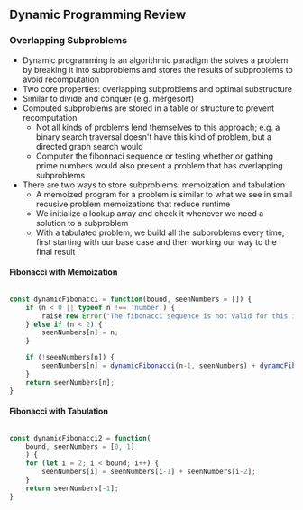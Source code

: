 ## Dynamic Programming Review

### Overlapping Subproblems

- Dynamic programming is an algorithmic paradigm the solves a problem by breaking it into subproblems and stores the results of subproblems to avoid recomputation
- Two core properties: overlapping subproblems and optimal substructure 
- Similar to divide and conquer (e.g. mergesort)
- Computed subproblems are stored in a table or structure to prevent recomputation
    - Not all kinds of problems lend themselves to this approach; e.g. a binary search traversal doesn't have this kind of problem, but a directed graph search would
    - Computer the fibonnaci sequence or testing whether or gathing prime numbers would also present a problem that has overlapping subproblems
- There are two ways to store subproblems: memoization and tabulation
    - A memoized program for a problem is similar to what we see in small recusive problem memoizations that reduce runtime
    - We initialize a lookup array and check it whenever we need a solution to a subproblem
    - With a tabulated problem, we build all the subproblems every time, first starting with our base case and then working our way to the final result

#### Fibonacci with Memoization
```javascript

const dynamicFibonacci = function(bound, seenNumbers = []) {
    if (n < 0 || typeof n !== 'number') {
        raise new Error("The fibonacci sequence is not valid for this input.")
    } else if (n < 2) {
        seenNumbers[n] = n;
    }

    if (!seenNumbers[n]) {
        seenNumbers[n] = dynamicFibonacci(n-1, seenNumbers) + dynamcFibonacci(n-2, seenNumbers);
    }
    return seenNumbers[n];
}

```

#### Fibonacci with Tabulation
```javascript

const dynamicFibonacci2 = function(
    bound, seenNumbers = [0, 1]
    ) {
    for (let i = 2; i < bound; i++) {
        seenNumbers[i] = seenNumbers[i-1] + seenNumbers[i-2];
    }
    return seenNumbers[-1];
}

```